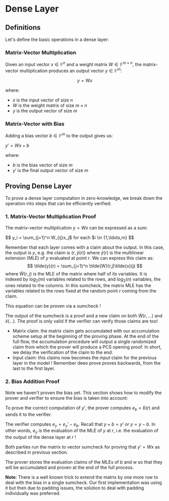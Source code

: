 # Dense Layer 

## Definitions

Let's define the basic operations in a dense layer:

### Matrix-Vector Multiplication

Given an input vector $x \in \mathbb{F}^n$ and a weight matrix $W \in \mathbb{F}^{m \times n}$, the matrix-vector multiplication produces an output vector $y \in \mathbb{F}^m$:

$$y = Wx$$

where:
- $x$ is the input vector of size $n$
- $W$ is the weight matrix of size $m \times n$
- $y$ is the output vector of size $m$

### Matrix-Vector with Bias

Adding a bias vector $b \in \mathbb{F}^m$ to the output gives us:

$y' = Wx + b$

where:
- $b$ is the bias vector of size $m$
- $y'$ is the final output vector of size $m$

## Proving Dense Layer

To prove a dense layer computation in zero-knowledge, we break down the operation into steps that can be efficiently verified:

### 1. Matrix-Vector Multiplication Proof

The matrix-vector multiplication $y = Wx$ can be expressed as a sum:

$$
y_i = \sum_{j=1}^n W_{ij}x_j$ for each $i \in \{1,\ldots,m\}
$$

Remember that each layer comes with a claim about the output. In this case, the output is $y$, e.g. the claim is $(r,\tilde{y}(r))$ where $\tilde{y}(r)$ is the multilinear extension (MLE) of $y$ evaluated at point $r$.
We can express this claim as:
$$
\tilde{y}(r) = \sum_{j=1}^n \tilde{W}(r,j)\tilde{x}(j) 
$$
where $\tilde{W}(r,j)$ is the MLE of the matrix where half of its variables. It is indexed by $log_2(m)$ variables related to the rows, and $log_2(n)$ variables, the ones related to the columns. In this sumcheck, the matrix MLE has the variables related to the rows fixed at the random point $r$ coming from the claim.

This equation can be proven via a sumcheck !

The output of the sumcheck is a proof and a new claim on both $\tilde{W}(r,...)$ and $\tilde{x}(...)$. The proof is only valid if the verifier can verify those claims are too!
* Matrix claim: the matrix claim gets accumulated with our accumulation scheme setup at the beginning of the proving phase. At the end of the full flow, the accumulation procedure will output a single randomized claim from which the prover will produce a PCS opening proof. In short, we delay the verification of the claim to the end.
* Input claim: this claims now becomes the *input* claim for the previous layer in the model ! Remember deeo prove proves backwards, from the last to the first layer.

### 2. Bias Addition Proof

Note we haven't proven the bias yet. This section shows how to modify the prover and verifier to ensure the bias is taken into account:

To prove the correct computation of $y'$, the prover computes $e_b = \tilde{b}(r)$ and sends it to the verifier.

The verifier computes $e_{y} = e_y' - e_b$. Recall that $y + b = y'$ or $y = y - b$. In other words, $e_y$ is the evaluation of the MLE of $y$ at $r$, i.e. the evaluation of the output of the dense layer at $r$ !

Both parties run the matrix to vector sumcheck for proving that $y' = Wx$ as described in previous section.

The prover stores the evaluation claims of the MLEs of $b$ and $w$ so that they will be accumulated and proven at the end of the full process.

**Note**: There is a well known trick to extend the matrix by one more row to deal with the bias in a single sumcheck. Our first implementation was using it but then due to padding issues, the solution to deal with padding individually was preferred.